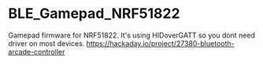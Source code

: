 # BLE_Gamepad_NRF51822
Gamepad firmware for NRF51822. It's using HIDoverGATT so you dont need driver on most devices.
https://hackaday.io/project/27380-bluetooth-arcade-controller
